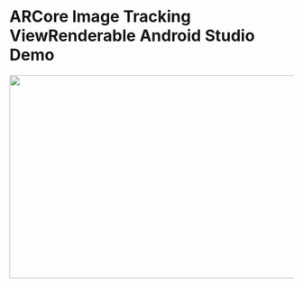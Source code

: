 # ARCore Image Tracking ViewRenderable Android Studio Demo

<img src="demo/demo.gif" width="780px" height="360px" />
